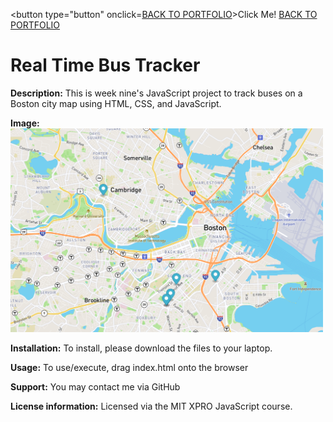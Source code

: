 

<button type="button" onclick=<a href="https://leanneh11.github.io/LeanneH/" >BACK TO PORTFOLIO</a>>Click Me!</button>
<a href="https://leanneh11.github.io/LeanneH/" >BACK TO PORTFOLIO</a>


# Real Time Bus Tracker

**Description:**
This is week nine's JavaScript project to track buses on a Boston city map using HTML, CSS, and JavaScript.

**Image:**
<br>
<img src="BusTracker.png" width='500' />

**Installation:**
To install, please download the files to your laptop.  

**Usage:**
To use/execute, drag index.html onto the browser

**Support:**
You may contact me via GitHub

**License information:**
Licensed via the MIT XPRO JavaScript course.

<br>

